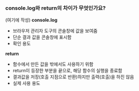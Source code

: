 ### console.log와 return의 차이가 무엇인가요?

(여기에 작성)
**console.log**

- 브라우저 관리자 도구의 콘솔창에 값을 보여줌
- 단순 결과 값을 콘솔창에 표시함
- 확인 용도

**return**

- 함수에서 만든 값을 밖에서도 사용하기 위함
- return이 등장한 부분을 끝으로, 해당 함수의 실행을 종료함
- 결과값을 저장(호출 지점으로 반환)하지만 출력(호출)을 하진 않음
- 실제 사용 용도
